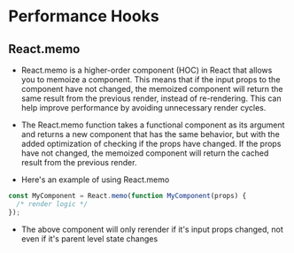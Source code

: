 # Performance Hooks

## React.memo

- React.memo is a higher-order component (HOC) in React that allows you to memoize a component. This means that if the input props to the component have not changed, the memoized component will return the same result from the previous render, instead of re-rendering. This can help improve performance by avoiding unnecessary render cycles.

- The React.memo function takes a functional component as its argument and returns a new component that has the same behavior, but with the added optimization of checking if the props have changed. If the props have not changed, the memoized component will return the cached result from the previous render.

- Here's an example of using React.memo

```js
const MyComponent = React.memo(function MyComponent(props) {
  /* render logic */
});
```

- The above component will only rerender if it's input props changed, not even if it's parent level state changes
